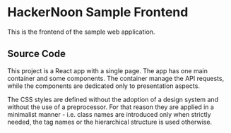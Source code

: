 # HackerNoon Sample Frontend

This is the frontend of the sample web application.

## Source Code

This project is a React app with a single page. The app has one main container and some components. The container manage the API requests, while the components are dedicated only to presentation aspects.

The CSS styles are defined without the adoption of a design system and without the use of a preprocessor. For that reason they are applied in a minimalist manner - i.e. class names are introduced only when strictly needed, the tag names or the hierarchical structure is used otherwise.
